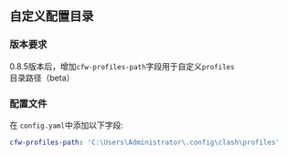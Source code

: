 ## 自定义配置目录

### 版本要求

0.8.5版本后，增加``cfw-profiles-path``字段用于自定义``profiles``目录路径（beta）

### 配置文件

在 ``config.yaml``中添加以下字段: 
```yaml
cfw-profiles-path: 'C:\Users\Administrator\.config\clash\profiles'
```

